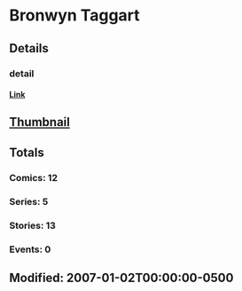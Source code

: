 # Bronwyn  Taggart 
## Details
### detail
#### [Link](http://marvel.com/comics/creators/4334/bronwyn_taggart?utm_campaign=apiRef&utm_source=225578a89fc76f3d20fbffda5d17a88d)
## [Thumbnail](http://i.annihil.us/u/prod/marvel/i/mg/6/e0/4bc470456de98.jpg)
## Totals
### Comics: 12
### Series: 5
### Stories: 13
### Events: 0
## Modified: 2007-01-02T00:00:00-0500